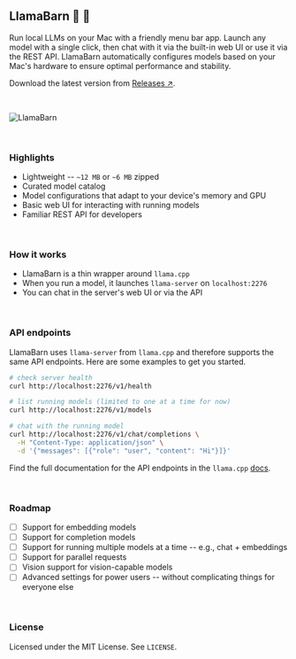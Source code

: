 ## LlamaBarn 🦙 🌾

Run local LLMs on your Mac with a friendly menu bar app. Launch any model with a single click, then chat with it via the built-in web UI or use it via the REST API. LlamaBarn automatically configures models based on your Mac's hardware to ensure optimal performance and stability.

Download the latest version from [Releases ↗](https://github.com/ggml-org/LlamaBarn/releases).

<br>

![LlamaBarn](https://i.imgur.com/S2jzV6Y.png)

<br>

### Highlights

- Lightweight -- `~12 MB` or `~6 MB` zipped
- Curated model catalog
- Model configurations that adapt to your device's memory and GPU
- Basic web UI for interacting with running models
- Familiar REST API for developers

<br>

### How it works

- LlamaBarn is a thin wrapper around `llama.cpp`
- When you run a model, it launches `llama-server` on `localhost:2276`
- You can chat in the server's web UI or via the API

<br>

### API endpoints

LlamaBarn uses `llama-server` from `llama.cpp` and therefore supports the same API endpoints. Here are some examples to get you started.

```sh
# check server health
curl http://localhost:2276/v1/health
```

```sh
# list running models (limited to one at a time for now)
curl http://localhost:2276/v1/models
```

```sh
# chat with the running model
curl http://localhost:2276/v1/chat/completions \
  -H "Content-Type: application/json" \
  -d '{"messages": [{"role": "user", "content": "Hi"}]}'
```

Find the full documentation for the API endpoints in the `llama.cpp` [docs](https://github.com/ggml-org/llama.cpp/tree/master/tools/server#api-endpoints).

<br>

### Roadmap

- [ ] Support for embedding models
- [ ] Support for completion models
- [ ] Support for running multiple models at a time -- e.g., chat + embeddings
- [ ] Support for parallel requests
- [ ] Vision support for vision-capable models
- [ ] Advanced settings for power users -- without complicating things for everyone else

<br>

### License

Licensed under the MIT License. See `LICENSE`.
